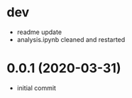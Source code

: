 dev
===
- readme update
- analysis.ipynb cleaned and restarted

0.0.1 (2020-03-31)
==================
- initial commit


